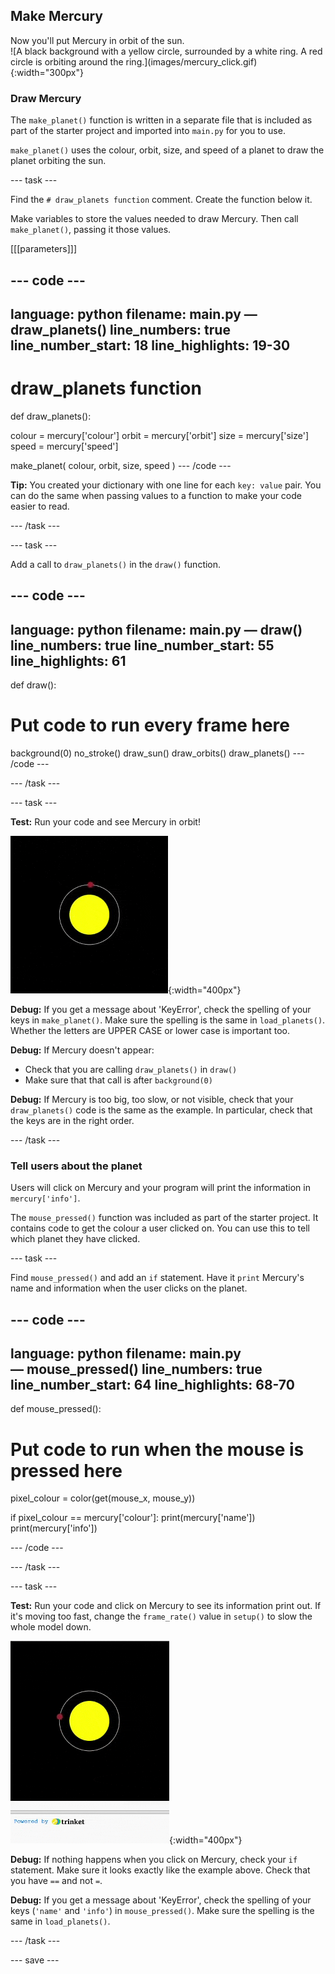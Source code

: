 ## Make Mercury

<div style="display: flex; flex-wrap: wrap">
<div style="flex-basis: 200px; flex-grow: 1; margin-right: 15px;">
Now you'll put Mercury in orbit of the sun.
</div>
<div>
![A black background with a yellow circle, surrounded by a white ring. A red circle is orbiting around the ring.](images/mercury_click.gif){:width="300px"}
</div>
</div>

### Draw Mercury

The `make_planet()` function is written in a separate file that is included as part of the starter project and imported into `main.py` for you to use.

`make_planet()` uses the colour, orbit, size, and speed of a planet to draw the planet orbiting the sun.

--- task ---

Find the `# draw_planets function` comment. Create the function below it. 

Make variables to store the values needed to draw Mercury. Then call `make_planet()`, passing it those values.

[[[parameters]]]

--- code ---
---
language: python
filename: main.py — draw_planets()
line_numbers: true
line_number_start: 18
line_highlights: 19-30
---
# draw_planets function
def draw_planets():
  
  colour = mercury['colour']
  orbit = mercury['orbit']
  size = mercury['size']
  speed = mercury['speed']

  make_planet(
    colour, 
    orbit, 
    size, 
    speed
    )
--- /code ---

**Tip:** You created your dictionary with one line for each `key: value` pair. You can do the same when passing values to a function to make your code easier to read.

--- /task ---

--- task ---

Add a call to `draw_planets()` in the `draw()` function.

--- code ---
---
language: python
filename: main.py — draw()
line_numbers: true
line_number_start: 55
line_highlights: 61
---
def draw():
  # Put code to run every frame here
  background(0)
  no_stroke()
  draw_sun()
  draw_orbits()
  draw_planets()
--- /code ---

--- /task ---

--- task ---

**Test:** Run your code and see Mercury in orbit!

![A black background with a yellow circle, surrounded by a white ring. A red circle is orbiting around the ring.](images/mercury.gif){:width="400px"}

**Debug:** If you get a message about 'KeyError', check the spelling of your keys in `make_planet()`. Make sure the spelling is the same in `load_planets()`. Whether the letters are UPPER CASE or lower case is important too.

**Debug:** If Mercury doesn't appear:
 - Check that you are calling `draw_planets()` in `draw()` 
 - Make sure that that call is after `background(0)`

**Debug:** If Mercury is too big, too slow, or not visible, check that your `draw_planets()` code is the same as the example. In particular, check that the keys are in the right order.

--- /task ---

### Tell users about the planet

Users will click on Mercury and your program will print the information in `mercury['info']`.

The `mouse_pressed()` function was included as part of the starter project. It contains code to get the colour a user clicked on. You can use this to tell which planet they have clicked.

--- task ---

Find `mouse_pressed()` and add an `if` statement. Have it `print` Mercury's name and information when the user clicks on the planet.

--- code ---
---
language: python
filename: main.py — mouse_pressed()
line_numbers: true
line_number_start: 64
line_highlights: 68-70
---
def mouse_pressed():
# Put code to run when the mouse is pressed here
  pixel_colour = color(get(mouse_x, mouse_y))

  if pixel_colour == mercury['colour']:
    print(mercury['name'])
    print(mercury['info'])

--- /code ---

--- /task ---

--- task ---

**Test:** Run your code and click on Mercury to see its information print out. If it's moving too fast, change the `frame_rate()` value in `setup()` to slow the whole model down.

![A black background with a yellow circle, surrounded by a white ring. A red circle is orbiting around the ring. Information about Mercury appears in the text output.](images/mercury_click.gif){:width="400px"}

**Debug:** If nothing happens when you click on Mercury, check your `if` statement. Make sure it looks exactly like the example above. Check that you have `==` and not `=`.

**Debug:** If you get a message about 'KeyError', check the spelling of your keys (`'name'` and `'info'`) in `mouse_pressed()`. Make sure the spelling is the same in `load_planets()`.

--- /task ---

--- save ---
